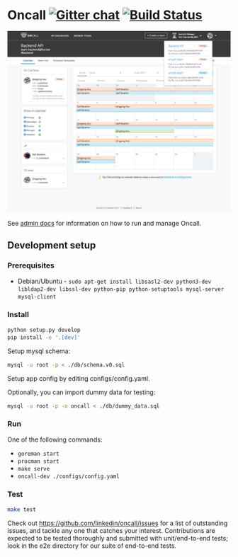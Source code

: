 
Oncall [![Gitter chat](https://badges.gitter.im/irisoncall/Lobby.png)](https://gitter.im/irisoncall/Lobby) [![Build Status](https://circleci.com/gh/linkedin/oncall.svg?style=shield)](https://circleci.com/gh/linkedin/oncall)
======

<p align="center"><img src="https://github.com/linkedin/oncall/raw/master/docs/source/_static/demo.png" width="600"></p>

See [admin docs](http://oncall.tools/docs/admin_guide.html) for information on
how to run and manage Oncall.

Development setup
-----------------
### Prerequisites

  * Debian/Ubuntu - `sudo apt-get install libsasl2-dev python3-dev libldap2-dev libssl-dev python-pip python-setuptools mysql-server mysql-client`

### Install

```bash
python setup.py develop
pip install -e '.[dev]'
```

Setup mysql schema:

```bash
mysql -u root -p < ./db/schema.v0.sql
```

Setup app config by editing configs/config.yaml.

Optionally, you can import dummy data for testing:

```bash
mysql -u root -p -o oncall < ./db/dummy_data.sql
```

### Run

One of the following commands:

* `goreman start`
* `procman start`
* `make serve`
* `oncall-dev ./configs/config.yaml`


### Test

```bash
make test
```

Check out https://github.com/linkedin/oncall/issues for a list of outstanding
issues, and tackle any one that catches your interest. Contributions are
expected to be tested thoroughly and submitted with unit/end-to-end tests; look
in the e2e directory for our suite of end-to-end tests.
